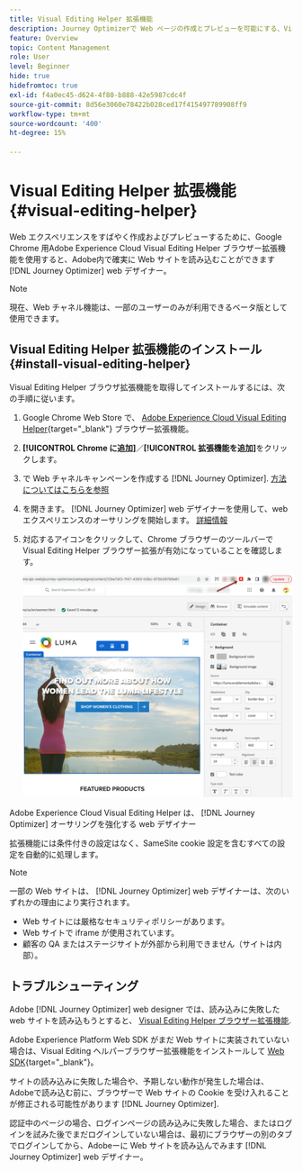 ```yaml
---
title: Visual Editing Helper 拡張機能
description: Journey Optimizerで Web ページの作成とプレビューを可能にする、Visual Editing Helper Chrome 拡張機能を紹介します。
feature: Overview
topic: Content Management
role: User
level: Beginner
hide: true
hidefromtoc: true
exl-id: f4a0ec45-d624-4f80-b888-42e5987cdc4f
source-git-commit: 8d56e3060e78422b028ced17f415497789908ff9
workflow-type: tm+mt
source-wordcount: '400'
ht-degree: 15%

---
```


# Visual Editing Helper 拡張機能 {#visual-editing-helper}

Web エクスペリエンスをすばやく作成およびプレビューするために、Google Chrome 用Adobe Experience Cloud Visual Editing Helper ブラウザー拡張機能を使用すると、Adobe内で確実に Web サイトを読み込むことができます [!DNL Journey Optimizer] web デザイナー。

>[!NOTE]
>
>現在、Web チャネル機能は、一部のユーザーのみが利用できるベータ版として使用できます。

## Visual Editing Helper 拡張機能のインストール {#install-visual-editing-helper}

Visual Editing Helper ブラウザ拡張機能を取得してインストールするには、次の手順に従います。

1. Google Chrome Web Store で、 [Adobe Experience Cloud Visual Editing Helper](https://chrome.google.com/webstore/detail/adobe-experience-cloud-vi/kgmjjkfjacffaebgpkpcllakjifppnca){target=&quot;_blank&quot;} ブラウザー拡張機能。

1. **[!UICONTROL Chrome に追加]**／**[!UICONTROL 拡張機能を追加]**&#x200B;をクリックします。

1. で Web チャネルキャンペーンを作成する [!DNL Journey Optimizer]. [方法についてはこちらを参照](author-web.md#create-web-campaign)

1. を開きます。 [!DNL Journey Optimizer] web デザイナーを使用して、web エクスペリエンスのオーサリングを開始します。 [詳細情報](author-web.md)

1. 対応するアイコンをクリックして、Chrome ブラウザーのツールバーで Visual Editing Helper ブラウザー拡張が有効になっていることを確認します。

   ![](assets/web-visual-editing-extension.png)

Adobe Experience Cloud Visual Editing Helper は、 [!DNL Journey Optimizer] オーサリングを強化する web デザイナー

拡張機能には条件付きの設定はなく、SameSite cookie 設定を含むすべての設定を自動的に処理します。

>[!NOTE]
>
>一部の Web サイトは、 [!DNL Journey Optimizer] web デザイナーは、次のいずれかの理由により実行されます。
>
> * Web サイトには厳格なセキュリティポリシーがあります。
> * Web サイトで iframe が使用されています。
> * 顧客の QA またはステージサイトが外部から利用できません（サイトは内部）。


## トラブルシューティング

Adobe [!DNL Journey Optimizer] web designer では、読み込みに失敗した web サイトを読み込もうとすると、 [Visual Editing Helper ブラウザー拡張機能](#install-visual-editing-helper).

Adobe Experience Platform Web SDK がまだ Web サイトに実装されていない場合は、Visual Editing ヘルパーブラウザー拡張機能をインストールして [Web SDK](https://experienceleague.adobe.com/docs/platform-learn/implement-web-sdk/overview.html?lang=ja){target=&quot;_blank&quot;}。

サイトの読み込みに失敗した場合や、予期しない動作が発生した場合は、Adobeで読み込む前に、ブラウザーで Web サイトの Cookie を受け入れることが修正される可能性があります [!DNL Journey Optimizer].

認証中のページの場合、ログインページの読み込みに失敗した場合、またはログインを試みた後でまだログインしていない場合は、最初にブラウザーの別のタブでログインしてから、Adobeーに Web サイトを読み込んでみます [!DNL Journey Optimizer] web デザイナー。

